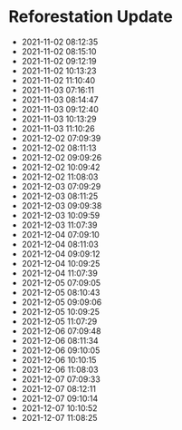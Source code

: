 # Reforestation Update
- 2021-11-02 08:12:35
- 2021-11-02 08:15:10
- 2021-11-02 09:12:19
- 2021-11-02 10:13:23
- 2021-11-02 11:10:40
- 2021-11-03 07:16:11
- 2021-11-03 08:14:47
- 2021-11-03 09:12:40
- 2021-11-03 10:13:29
- 2021-11-03 11:10:26
- 2021-12-02 07:09:39
- 2021-12-02 08:11:13
- 2021-12-02 09:09:26
- 2021-12-02 10:09:42
- 2021-12-02 11:08:03
- 2021-12-03 07:09:29
- 2021-12-03 08:11:25
- 2021-12-03 09:09:38
- 2021-12-03 10:09:59
- 2021-12-03 11:07:39
- 2021-12-04 07:09:10
- 2021-12-04 08:11:03
- 2021-12-04 09:09:12
- 2021-12-04 10:09:25
- 2021-12-04 11:07:39
- 2021-12-05 07:09:05
- 2021-12-05 08:10:43
- 2021-12-05 09:09:06
- 2021-12-05 10:09:25
- 2021-12-05 11:07:29
- 2021-12-06 07:09:48
- 2021-12-06 08:11:34
- 2021-12-06 09:10:05
- 2021-12-06 10:10:15
- 2021-12-06 11:08:03
- 2021-12-07 07:09:33
- 2021-12-07 08:12:11
- 2021-12-07 09:10:14
- 2021-12-07 10:10:52
- 2021-12-07 11:08:25
